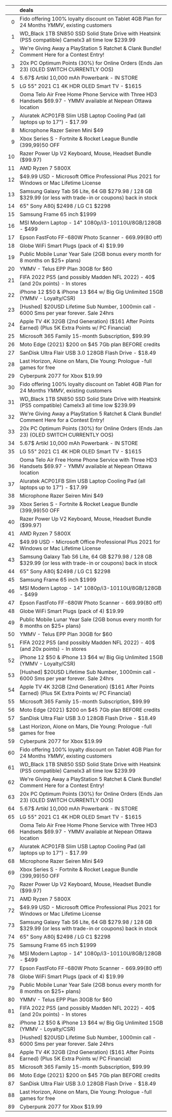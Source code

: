 |    | deals                                                                                                           |
|---:|:----------------------------------------------------------------------------------------------------------------|
|  0 | Fido offering 100% loyalty discount on Tablet 4GB Plan for 24 Months *YMMV*, existing customers                 |
|  1 | WD_Black 1TB SN850 SSD Solid State Drive with Heatsink (PS5 compatible) Camelx3 all time low $239.99            |
|  2 | We're Giving Away a PlayStation 5 Ratchet & Clank Bundle! Comment Here for a Contest Entry!                     |
|  3 | 20x PC Optimum Points (30%) for Online Orders (Ends Jan 23) (OLED SWITCH CURRENTLY OOS)                         |
|  4 | 5.67$ Artikl 10,000 mAh Powerbank - IN STORE                                                                    |
|  5 | LG 55" 2021 C1 4K HDR OLED Smart TV - $1615                                                                     |
|  6 | Ooma Telo Air Free Home Phone Service with Three HD3 Handsets $69.97 - YMMV available at Nepean Ottawa location |
|  7 | Aluratek ACP01FB Slim USB Laptop Cooling Pad (all laptops up to 17") - $17.99                                   |
|  8 | Microphone Razer Seiren Mini $49                                                                                |
|  9 | Xbox Series S - Fortnite & Rocket League Bundle (399,99$) 50$ OFF                                               |
| 10 | Razer Power Up V2 Keyboard, Mouse, Headset Bundle ($99.97)                                                      |
| 11 | AMD Ryzen 7 5800X                                                                                               |
| 12 | $49.99 USD - Microsoft Office Professional Plus 2021 for Windows or Mac Lifetime License                        |
| 13 | Samsung Galaxy Tab S6 Lite, 64 GB $279.98 / 128 GB $329.99 (or less with trade-in or coupons) back in stock     |
| 14 | 65" Sony A80j $2498 / LG C1 $2298                                                                               |
| 15 | Samsung Frame 65 inch $1999                                                                                     |
| 16 | MSI Modern Laptop - 14" 1080p/i3-10110U/8GB/128GB - $499                                                        |
| 17 | Epson FastFoto FF-680W Photo Scanner - $669.99 ($80 off)                                                        |
| 18 | Globe WiFi Smart Plugs (pack of 4) $19.99                                                                       |
| 19 | Public Mobile Lunar Year Sale (2GB bonus every month for 8 months on $25+ plans)                                |
| 20 | YMMV - Telus EPP Plan 30GB for $60                                                                              |
| 21 | FIFA 2022 PS5 (and possibly Madden NFL 2022) - 40$ (and 20x points) - In stores                                 |
| 22 | iPhone 12 $50 & iPhone 13 $64 w/ Big Gig Unlimited 15GB (YMMV - Loyalty/CSR)                                    |
| 23 | [Hushed] $20USD Lifetime Sub Number, 1000min call - 6000 Sms per year forever. Sale 24hrs                       |
| 24 | Apple TV 4K 32GB (2nd Generation) ($161 After Points Earned) (Plus 5K Extra Points w/ PC Financial)             |
| 25 | Microsoft 365 Family 15-month Subscription, $99.99                                                              |
| 26 | Moto Edge (2021) $200 on $45 7Gb plan BEFORE credits                                                            |
| 27 | SanDisk Ultra Flair USB 3.0 128GB Flash Drive - $18.49                                                          |
| 28 | Last Horizon, Alone on Mars, Die Young: Prologue -full games for free                                           |
| 29 | Cyberpunk 2077 for Xbox $19.99                                                                                  |
| 30 | Fido offering 100% loyalty discount on Tablet 4GB Plan for 24 Months *YMMV*, existing customers                 |
| 31 | WD_Black 1TB SN850 SSD Solid State Drive with Heatsink (PS5 compatible) Camelx3 all time low $239.99            |
| 32 | We're Giving Away a PlayStation 5 Ratchet & Clank Bundle! Comment Here for a Contest Entry!                     |
| 33 | 20x PC Optimum Points (30%) for Online Orders (Ends Jan 23) (OLED SWITCH CURRENTLY OOS)                         |
| 34 | 5.67$ Artikl 10,000 mAh Powerbank - IN STORE                                                                    |
| 35 | LG 55" 2021 C1 4K HDR OLED Smart TV - $1615                                                                     |
| 36 | Ooma Telo Air Free Home Phone Service with Three HD3 Handsets $69.97 - YMMV available at Nepean Ottawa location |
| 37 | Aluratek ACP01FB Slim USB Laptop Cooling Pad (all laptops up to 17") - $17.99                                   |
| 38 | Microphone Razer Seiren Mini $49                                                                                |
| 39 | Xbox Series S - Fortnite & Rocket League Bundle (399,99$) 50$ OFF                                               |
| 40 | Razer Power Up V2 Keyboard, Mouse, Headset Bundle ($99.97)                                                      |
| 41 | AMD Ryzen 7 5800X                                                                                               |
| 42 | $49.99 USD - Microsoft Office Professional Plus 2021 for Windows or Mac Lifetime License                        |
| 43 | Samsung Galaxy Tab S6 Lite, 64 GB $279.98 / 128 GB $329.99 (or less with trade-in or coupons) back in stock     |
| 44 | 65" Sony A80j $2498 / LG C1 $2298                                                                               |
| 45 | Samsung Frame 65 inch $1999                                                                                     |
| 46 | MSI Modern Laptop - 14" 1080p/i3-10110U/8GB/128GB - $499                                                        |
| 47 | Epson FastFoto FF-680W Photo Scanner - $669.99 ($80 off)                                                        |
| 48 | Globe WiFi Smart Plugs (pack of 4) $19.99                                                                       |
| 49 | Public Mobile Lunar Year Sale (2GB bonus every month for 8 months on $25+ plans)                                |
| 50 | YMMV - Telus EPP Plan 30GB for $60                                                                              |
| 51 | FIFA 2022 PS5 (and possibly Madden NFL 2022) - 40$ (and 20x points) - In stores                                 |
| 52 | iPhone 12 $50 & iPhone 13 $64 w/ Big Gig Unlimited 15GB (YMMV - Loyalty/CSR)                                    |
| 53 | [Hushed] $20USD Lifetime Sub Number, 1000min call - 6000 Sms per year forever. Sale 24hrs                       |
| 54 | Apple TV 4K 32GB (2nd Generation) ($161 After Points Earned) (Plus 5K Extra Points w/ PC Financial)             |
| 55 | Microsoft 365 Family 15-month Subscription, $99.99                                                              |
| 56 | Moto Edge (2021) $200 on $45 7Gb plan BEFORE credits                                                            |
| 57 | SanDisk Ultra Flair USB 3.0 128GB Flash Drive - $18.49                                                          |
| 58 | Last Horizon, Alone on Mars, Die Young: Prologue -full games for free                                           |
| 59 | Cyberpunk 2077 for Xbox $19.99                                                                                  |
| 60 | Fido offering 100% loyalty discount on Tablet 4GB Plan for 24 Months *YMMV*, existing customers                 |
| 61 | WD_Black 1TB SN850 SSD Solid State Drive with Heatsink (PS5 compatible) Camelx3 all time low $239.99            |
| 62 | We're Giving Away a PlayStation 5 Ratchet & Clank Bundle! Comment Here for a Contest Entry!                     |
| 63 | 20x PC Optimum Points (30%) for Online Orders (Ends Jan 23) (OLED SWITCH CURRENTLY OOS)                         |
| 64 | 5.67$ Artikl 10,000 mAh Powerbank - IN STORE                                                                    |
| 65 | LG 55" 2021 C1 4K HDR OLED Smart TV - $1615                                                                     |
| 66 | Ooma Telo Air Free Home Phone Service with Three HD3 Handsets $69.97 - YMMV available at Nepean Ottawa location |
| 67 | Aluratek ACP01FB Slim USB Laptop Cooling Pad (all laptops up to 17") - $17.99                                   |
| 68 | Microphone Razer Seiren Mini $49                                                                                |
| 69 | Xbox Series S - Fortnite & Rocket League Bundle (399,99$) 50$ OFF                                               |
| 70 | Razer Power Up V2 Keyboard, Mouse, Headset Bundle ($99.97)                                                      |
| 71 | AMD Ryzen 7 5800X                                                                                               |
| 72 | $49.99 USD - Microsoft Office Professional Plus 2021 for Windows or Mac Lifetime License                        |
| 73 | Samsung Galaxy Tab S6 Lite, 64 GB $279.98 / 128 GB $329.99 (or less with trade-in or coupons) back in stock     |
| 74 | 65" Sony A80j $2498 / LG C1 $2298                                                                               |
| 75 | Samsung Frame 65 inch $1999                                                                                     |
| 76 | MSI Modern Laptop - 14" 1080p/i3-10110U/8GB/128GB - $499                                                        |
| 77 | Epson FastFoto FF-680W Photo Scanner - $669.99 ($80 off)                                                        |
| 78 | Globe WiFi Smart Plugs (pack of 4) $19.99                                                                       |
| 79 | Public Mobile Lunar Year Sale (2GB bonus every month for 8 months on $25+ plans)                                |
| 80 | YMMV - Telus EPP Plan 30GB for $60                                                                              |
| 81 | FIFA 2022 PS5 (and possibly Madden NFL 2022) - 40$ (and 20x points) - In stores                                 |
| 82 | iPhone 12 $50 & iPhone 13 $64 w/ Big Gig Unlimited 15GB (YMMV - Loyalty/CSR)                                    |
| 83 | [Hushed] $20USD Lifetime Sub Number, 1000min call - 6000 Sms per year forever. Sale 24hrs                       |
| 84 | Apple TV 4K 32GB (2nd Generation) ($161 After Points Earned) (Plus 5K Extra Points w/ PC Financial)             |
| 85 | Microsoft 365 Family 15-month Subscription, $99.99                                                              |
| 86 | Moto Edge (2021) $200 on $45 7Gb plan BEFORE credits                                                            |
| 87 | SanDisk Ultra Flair USB 3.0 128GB Flash Drive - $18.49                                                          |
| 88 | Last Horizon, Alone on Mars, Die Young: Prologue -full games for free                                           |
| 89 | Cyberpunk 2077 for Xbox $19.99                                                                                  |